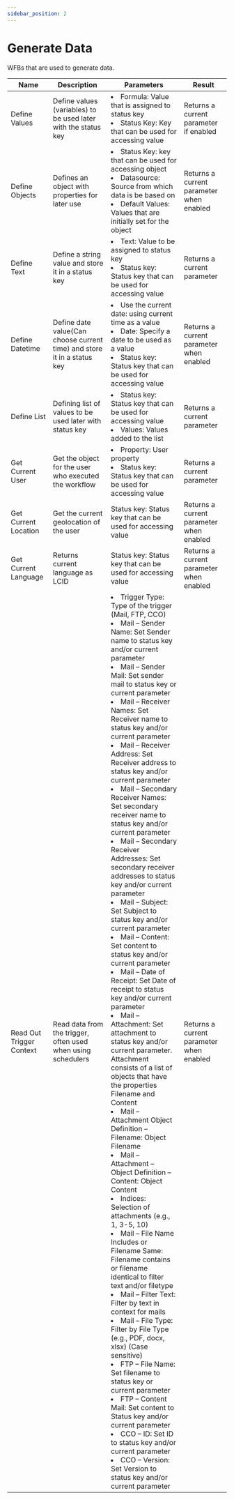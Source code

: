 ```yaml
---
sidebar_position: 2
---
```


# Generate Data

WFBs that are used to generate data.

| Name                     | Description                                                             | Parameters                                                                                                                                                                                                                                                                                                                                                                                                                                                                                                                                                                                                                                                                                                                                                                                                                                                                                                                                                                                                                                                                                                                                                                                                                                                                                                                                                                                                                                                                                                                                                                                                                                                                                                                                                                                                                                                                                    | Result                                   |
| ------------------------ | ----------------------------------------------------------------------- | --------------------------------------------------------------------------------------------------------------------------------------------------------------------------------------------------------------------------------------------------------------------------------------------------------------------------------------------------------------------------------------------------------------------------------------------------------------------------------------------------------------------------------------------------------------------------------------------------------------------------------------------------------------------------------------------------------------------------------------------------------------------------------------------------------------------------------------------------------------------------------------------------------------------------------------------------------------------------------------------------------------------------------------------------------------------------------------------------------------------------------------------------------------------------------------------------------------------------------------------------------------------------------------------------------------------------------------------------------------------------------------------------------------------------------------------------------------------------------------------------------------------------------------------------------------------------------------------------------------------------------------------------------------------------------------------------------------------------------------------------------------------------------------------------------------------------------------------------------------------------------------------- | ---------------------------------------- |
| Define Values            | Define values (variables) to be used later with the status key          | <li>Formula: Value that is assigned to status key</li><li>Status Key: Key that can be used for accessing value</li>                                                                                                                                                                                                                                                                                                                                                                                                                                                                                                                                                                                                                                                                                                                                                                                                                                                                                                                                                                                                                                                                                                                                                                                                                                                                                                                                                                                                                                                                                                                                                                                                                                                                                                                                                                           | Returns a current parameter if enabled   |
| Define Objects           | Defines an object with properties for later use                         | <li>Status Key: key that can be used for accessing object </li><li>Datasource: Source from which data is be based on </li><li>Default Values: Values that are initially set for the object</li>                                                                                                                                                                                                                                                                                                                                                                                                                                                                                                                                                                                                                                                                                                                                                                                                                                                                                                                                                                                                                                                                                                                                                                                                                                                                                                                                                                                                                                                                                                                                                                                                                                                                                               | Returns a current parameter when enabled |
| Define Text              | Define a string value and store it in a status key                      | <li>Text: Value to be assigned to status key</li><li>Status key: Status key that can be used for accessing value</li>                                                                                                                                                                                                                                                                                                                                                                                                                                                                                                                                                                                                                                                                                                                                                                                                                                                                                                                                                                                                                                                                                                                                                                                                                                                                                                                                                                                                                                                                                                                                                                                                                                                                                                                                                                         | Returns a current parameter              |
| Define Datetime          | Define date value(Can choose current time) and store it in a status key | <li>Use the current date: using current time as a value </li><li>Date: Specify a date to be used as a value </li><li>Status key: Status key that can be used for accessing value </li>                                                                                                                                                                                                                                                                                                                                                                                                                                                                                                                                                                                                                                                                                                                                                                                                                                                                                                                                                                                                                                                                                                                                                                                                                                                                                                                                                                                                                                                                                                                                                                                                                                                                                                        | Returns a current parameter when enabled |
| Define List              | Defining list of values to be used later with status key                | <li>Status key: Status key that can be used for accessing value</li><li>Values: Values added to the list</li>                                                                                                                                                                                                                                                                                                                                                                                                                                                                                                                                                                                                                                                                                                                                                                                                                                                                                                                                                                                                                                                                                                                                                                                                                                                                                                                                                                                                                                                                                                                                                                                                                                                                                                                                                                                 | Returns a current parameter              |
| Get Current User         | Get the object for the user who executed the workflow                   | <li>Property: User property </li><li>Status key: Status key that can be used for accessing value </li>                                                                                                                                                                                                                                                                                                                                                                                                                                                                                                                                                                                                                                                                                                                                                                                                                                                                                                                                                                                                                                                                                                                                                                                                                                                                                                                                                                                                                                                                                                                                                                                                                                                                                                                                                                                        | Returns a current parameter              |
| Get Current Location     | Get the current geolocation of the user                                 | Status key: Status key that can be used for accessing value                                                                                                                                                                                                                                                                                                                                                                                                                                                                                                                                                                                                                                                                                                                                                                                                                                                                                                                                                                                                                                                                                                                                                                                                                                                                                                                                                                                                                                                                                                                                                                                                                                                                                                                                                                                                                                   | Returns a current parameter when enabled |
| Get Current Language     | Returns current language as LCID                                        | Status key: Status key that can be used for accessing value                                                                                                                                                                                                                                                                                                                                                                                                                                                                                                                                                                                                                                                                                                                                                                                                                                                                                                                                                                                                                                                                                                                                                                                                                                                                                                                                                                                                                                                                                                                                                                                                                                                                                                                                                                                                                                   | Returns a current parameter when enabled |
| Read Out Trigger Context | Read data from the trigger, often used when using schedulers            | <li>Trigger Type: Type of the trigger (Mail, FTP, CCO)</li><li>Mail – Sender Name: Set Sender name to status key and/or current parameter </li><li>Mail – Sender Mail: Set sender mail to status key or current parameter </li><li>Mail – Receiver Names: Set Receiver name to status key and/or current parameter </li><li>Mail – Receiver Address: Set Receiver address to status key and/or current parameter </li><li>Mail – Secondary Receiver Names: Set secondary receiver name to status key and/or current parameter </li><li>Mail – Secondary Receiver Addresses: Set secondary receiver addresses to status key and/or current parameter </li><li>Mail – Subject: Set Subject to status key and/or current parameter </li><li>Mail – Content: Set content to status key and/or current parameter </li><li>Mail – Date of Receipt: Set Date of receipt to status key and/or current parameter </li><li>Mail – Attachment: Set attachment to status key and/or current parameter. Attachment consists of a list of objects that have the properties Filename and Content </li><li>Mail – Attachment Object Definition – Filename: Object Filename </li><li>Mail – Attachment – Object Definition – Content: Object Content </li><li>Indices: Selection of attachments (e.g., 1, 3-5, 10) </li><li>Mail – File Name Includes or Filename Same: Filename contains or filename identical to filter text and/or filetype </li><li>Mail – Filter Text: Filter by text in context for mails </li><li>Mail – File Type: Filter by File Type (e.g., PDF, docx, xlsx) (Case sensitive) </li><li>FTP – File Name: Set filename to status key or current parameter </li><li>FTP – Content Mail: Set content to Status key and/or current parameter </li><li>CCO – ID: Set ID to status key and/or current parameter </li><li>CCO – Version: Set Version to status key and/or current parameter</li> | Returns a current parameter when enabled |
